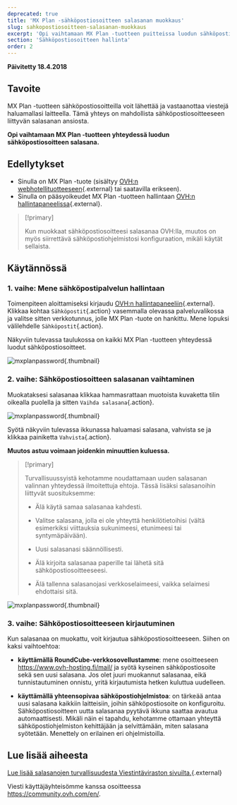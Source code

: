 ```yaml
---
deprecated: true
title: 'MX Plan -sähköpostiosoitteen salasanan muokkaus'
slug: sahkopostiosoitteen-salasanan-muokkaus
excerpt: 'Opi vaihtamaan MX Plan -tuotteen puitteissa luodun sähköpostiosoitteen salasana'
section: 'Sähköpostiosoitteen hallinta'
order: 2
---
```


**Päivitetty 18.4.2018**

## Tavoite

MX Plan -tuotteen sähköpostiosoitteilla voit lähettää ja vastaanottaa viestejä haluamallasi laitteella. Tämä yhteys on mahdollista sähköpostiosoitteeseen liittyvän salasanan ansiosta.

**Opi vaihtamaan MX Plan -tuotteen yhteydessä luodun sähköpostiosoitteen salasana.**

## Edellytykset
- Sinulla on MX Plan -tuote (sisältyy [OVH:n webhotellituotteeseen](https://www.ovh-hosting.fi/webhotelli){.external} tai saatavilla erikseen).
- Sinulla on pääsyoikeudet MX Plan -tuotteen hallintaan [OVH:n hallintapaneelissa](https://www.ovh.com/auth/?action=gotomanager){.external}.

> [!primary]
>
> Kun muokkaat sähköpostiosoitteesi salasanaa OVH:lla, muutos on myös siirrettävä sähköpostiohjelmistosi konfiguraation, mikäli käytät sellaista.
>

## Käytännössä

### 1. vaihe: Mene sähköpostipalvelun hallintaan

Toimenpiteen aloittamiseksi kirjaudu [OVH:n hallintapaneeliin](https://www.ovh.com/auth/?action=gotomanager){.external}. Klikkaa kohtaa `Sähköpostit`{.action} vasemmalla olevassa palveluvalikossa ja valitse sitten verkkotunnus, jolle MX Plan -tuote on hankittu. Mene lopuksi välilehdelle `Sähköpostit`{.action}.

Näkyviin tulevassa taulukossa on kaikki MX Plan -tuotteen yhteydessä luodut sähköpostiosoitteet.

![mxplanpassword](images/change-email-password-step1.png){.thumbnail}

### 2. vaihe: Sähköpostiosoitteen salasanan vaihtaminen

Muokataksesi salasanaa klikkaa hammasrattaan muotoista kuvaketta tilin oikealla puolella ja sitten `Vaihda salasana`{.action}.

![mxplanpassword](images/change-email-password-step2.png){.thumbnail}

Syötä näkyviin tulevassa ikkunassa haluamasi salasana, vahvista se ja klikkaa painiketta `Vahvista`{.action}.

**Muutos astuu voimaan joidenkin minuuttien kuluessa.**

> [!primary]
>
> Turvallisuussyistä kehotamme noudattamaan uuden salasanan valinnan yhteydessä ilmoitettuja ehtoja. Tässä lisäksi salasanoihin liittyvät suosituksemme:
>
> - Älä käytä samaa salasanaa kahdesti.
>
> - Valitse salasana, jolla ei ole yhteyttä henkilötietoihisi (vältä esimerkiksi viittauksia sukunimeesi, etunimeesi tai syntymäpäivään).
>
> - Uusi salasanasi säännöllisesti.
>
> - Älä kirjoita salasanaa paperille tai lähetä sitä sähköpostiosoitteeseesi.
>
> - Älä tallenna salasanojasi verkkoselaimeesi, vaikka selaimesi ehdottaisi sitä.
>

![mxplanpassword](images/change-email-password-step3.png){.thumbnail}

### 3. vaihe: Sähköpostiosoitteeseen kirjautuminen

Kun salasanaa on muokattu, voit kirjautua sähköpostiosoitteeseen. Siihen on kaksi vaihtoehtoa:

- **käyttämällä RoundCube-verkkosovellustamme**: mene osoitteeseen <https://www.ovh-hosting.fi/mail/> ja syötä kyseinen sähköpostiosoite sekä sen uusi salasana. Jos olet juuri muokannut salasanaa, eikä tunnistautuminen onnistu, yritä kirjautumista hetken kuluttua uudelleen.

- **käyttämällä yhteensopivaa sähköpostiohjelmistoa**: on tärkeää antaa uusi salasana kaikkiin laitteisiin, joihin sähköpostiosoite on konfiguroitu. Sähköpostiosoitteen uutta salasanaa pyytävä ikkuna saattaa avautua automaattisesti. Mikäli näin ei tapahdu, kehotamme ottamaan yhteyttä sähköpostiohjelmiston kehittäjään ja selvittämään, miten salasana syötetään. Menettely on erilainen eri ohjelmistoilla.

## Lue lisää aiheesta

[Lue lisää salasanojen turvallisuudesta Viestintäviraston sivuilta.](https://www.viestintavirasto.fi/kyberturvallisuus/tietoturvanyt/2014/12/ttn201412031257.html){.external}

Viesti käyttäjäyhteisömme kanssa osoitteessa <https://community.ovh.com/en/>.
